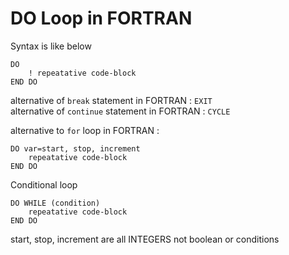 # DO Loop in FORTRAN

Syntax is like below
```FORTRAN
DO
    ! repeatative code-block
END DO
```
alternative of `break` statement in FORTRAN :
`EXIT`  
alternative of `continue` statement in FORTRAN :
`CYCLE`


alternative to `for` loop in FORTRAN :
```FORTRAN
DO var=start, stop, increment
    repeatative code-block
END DO
```

Conditional loop

```FORTRAN
DO WHILE (condition)
    repeatative code-block
END DO
```
start, stop, increment are all INTEGERS
not boolean or conditions